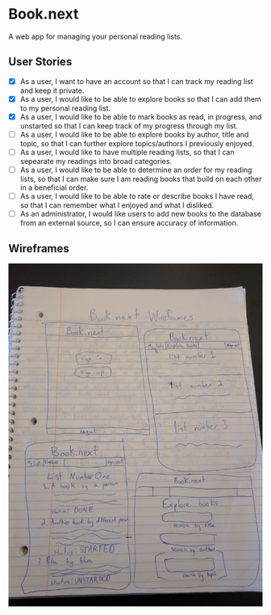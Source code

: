 # Book.next

A web app for managing your personal reading lists.

## User Stories

- [x] As a user, I want to have an account so that I can track my reading list and keep it private.
- [x] As a user, I would like to be able to explore books so that I can add them to my personal reading list.
- [x] As a user, I would like to be able to mark books as read, in progress, and unstarted so that I can keep track of my progress through my list.
- [ ] As a user, I would like to be able to explore books by author, title and topic, so that I can further explore topics/authors I previously enjoyed.
- [ ] As a user, I would like to have multiple reading lists, so that I can sepearate my readings into broad categories.
- [ ] As a user, I would like to be able to determine an order for my reading lists, so that I can make sure I am reading books that build on each other in a beneficial order.
- [ ] As a user, I would like to be able to rate or describe books I have read, so that I can remember what I enjoyed and what I disliked.
- [ ] As an administrator, I would like users to add new books to the database from an external source, so I can ensure accuracy of information.

## Wireframes

![Current Wireframe](IMG_20170221_102913.jpg)
